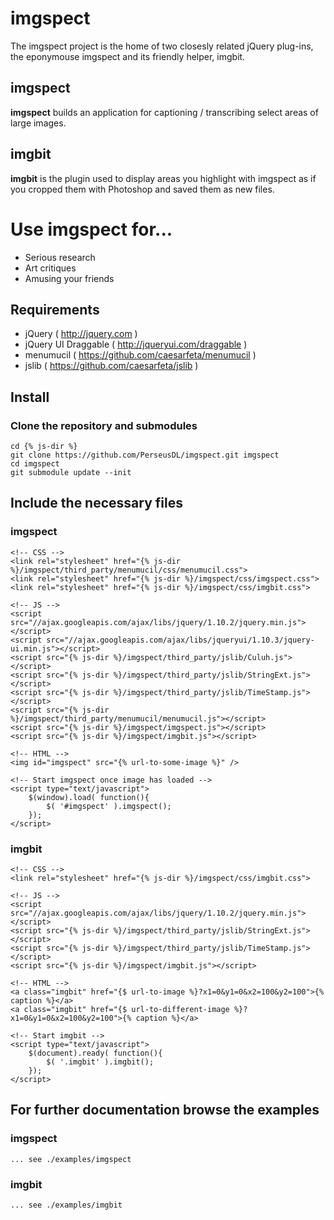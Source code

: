 # imgspect
The imgspect project is the home of two closesly related jQuery plug-ins, the eponymouse imgspect and its friendly helper, imgbit.

## imgspect
**imgspect** builds an application for captioning / transcribing select areas of large images.

## imgbit
**imgbit** is the plugin used to display areas you highlight with imgspect as if you cropped them with Photoshop and saved them as new files.

# Use imgspect for...
* Serious research
* Art critiques
* Amusing your friends

## Requirements
* jQuery ( http://jquery.com )
* jQuery UI Draggable ( http://jqueryui.com/draggable )
* menumucil ( https://github.com/caesarfeta/menumucil )
* jslib ( https://github.com/caesarfeta/jslib )

## Install
### Clone the repository and submodules
	cd {% js-dir %}
	git clone https://github.com/PerseusDL/imgspect.git imgspect
	cd imgspect
	git submodule update --init

## Include the necessary files
### imgspect
	<!-- CSS -->
	<link rel="stylesheet" href="{% js-dir %}/imgspect/third_party/menumucil/css/menumucil.css">
	<link rel="stylesheet" href="{% js-dir %}/imgspect/css/imgspect.css">
	<link rel="stylesheet" href="{% js-dir %}/imgspect/css/imgbit.css">
	
	<!-- JS -->
	<script src="//ajax.googleapis.com/ajax/libs/jquery/1.10.2/jquery.min.js"></script>
	<script src="//ajax.googleapis.com/ajax/libs/jqueryui/1.10.3/jquery-ui.min.js"></script>
	<script src="{% js-dir %}/imgspect/third_party/jslib/Culuh.js"></script>
	<script src="{% js-dir %}/imgspect/third_party/jslib/StringExt.js"></script>
	<script src="{% js-dir %}/imgspect/third_party/jslib/TimeStamp.js"></script>
	<script src="{% js-dir %}/imgspect/third_party/menumucil/menumucil.js"></script>
	<script src="{% js-dir %}/imgspect/imgspect.js"></script>
	<script src="{% js-dir %}/imgspect/imgbit.js"></script>
	
	<!-- HTML -->
	<img id="imgspect" src="{% url-to-some-image %}" />
	
	<!-- Start imgspect once image has loaded -->
	<script type="text/javascript">
		$(window).load( function(){
			$( '#imgspect' ).imgspect();
		});
	</script>

### imgbit
	<!-- CSS -->
	<link rel="stylesheet" href="{% js-dir %}/imgspect/css/imgbit.css">
	
	<!-- JS -->
	<script src="//ajax.googleapis.com/ajax/libs/jquery/1.10.2/jquery.min.js"></script>
	<script src="{% js-dir %}/imgspect/third_party/jslib/StringExt.js"></script>
	<script src="{% js-dir %}/imgspect/third_party/jslib/TimeStamp.js"></script>
	<script src="{% js-dir %}/imgspect/imgbit.js"></script>
	
	<!-- HTML -->
	<a class="imgbit" href="{$ url-to-image %}?x1=0&y1=0&x2=100&y2=100">{% caption %}</a>
	<a class="imgbit" href="{$ url-to-different-image %}?x1=0&y1=0&x2=100&y2=100">{% caption %}</a>
	
	<!-- Start imgbit -->
	<script type="text/javascript">
		$(document).ready( function(){
			$( '.imgbit' ).imgbit();
		});
	</script>

## For further documentation browse the examples
### imgspect
	...	see ./examples/imgspect

### imgbit
	... see ./examples/imgbit